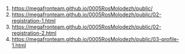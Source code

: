 1. <https://megafronteam.github.io/0005RosMolodezh/public/>
1. <https://megafronteam.github.io/0005RosMolodezh/public/02-registration-1.html>
1. <https://megafronteam.github.io/0005RosMolodezh/public/02-registration-2.html>
1. <https://megafronteam.github.io/0005RosMolodezh/public/03-profile-1.html>
